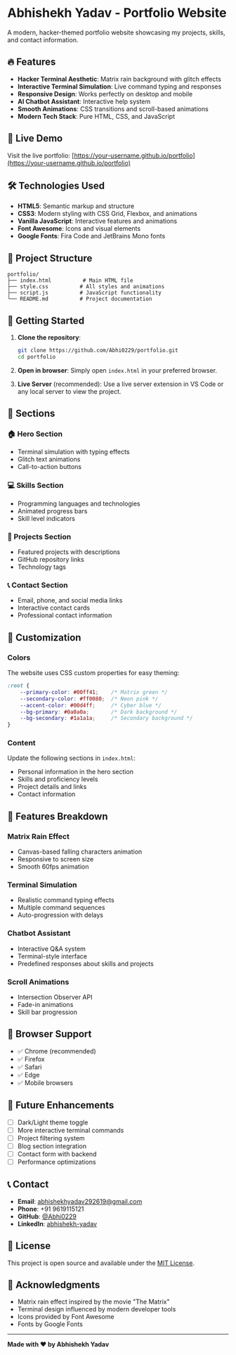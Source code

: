 
# Abhishekh Yadav - Portfolio Website

A modern, hacker-themed portfolio website showcasing my projects, skills, and contact information.

## 🔥 Features

- **Hacker Terminal Aesthetic**: Matrix rain background with glitch effects
- **Interactive Terminal Simulation**: Live command typing and responses
- **Responsive Design**: Works perfectly on desktop and mobile
- **AI Chatbot Assistant**: Interactive help system
- **Smooth Animations**: CSS transitions and scroll-based animations
- **Modern Tech Stack**: Pure HTML, CSS, and JavaScript

## 🚀 Live Demo

Visit the live portfolio: [https://your-username.github.io/portfolio](https://your-username.github.io/portfolio)

## 🛠️ Technologies Used

- **HTML5**: Semantic markup and structure
- **CSS3**: Modern styling with CSS Grid, Flexbox, and animations
- **Vanilla JavaScript**: Interactive features and animations
- **Font Awesome**: Icons and visual elements
- **Google Fonts**: Fira Code and JetBrains Mono fonts

## 📁 Project Structure

```
portfolio/
├── index.html          # Main HTML file
├── style.css          # All styles and animations
├── script.js          # JavaScript functionality
└── README.md          # Project documentation
```

## 🔧 Getting Started

1. **Clone the repository**:
   ```bash
   git clone https://github.com/Abhi0229/portfolio.git
   cd portfolio
   ```

2. **Open in browser**:
   Simply open `index.html` in your preferred browser.

3. **Live Server** (recommended):
   Use a live server extension in VS Code or any local server to view the project.

## 📱 Sections

### 🏠 Hero Section
- Terminal simulation with typing effects
- Glitch text animations
- Call-to-action buttons

### 💻 Skills Section
- Programming languages and technologies
- Animated progress bars
- Skill level indicators

### 🚀 Projects Section
- Featured projects with descriptions
- GitHub repository links
- Technology tags

### 📞 Contact Section
- Email, phone, and social media links
- Interactive contact cards
- Professional contact information

## 🎨 Customization

### Colors
The website uses CSS custom properties for easy theming:

```css
:root {
    --primary-color: #00ff41;    /* Matrix green */
    --secondary-color: #ff0080;  /* Neon pink */
    --accent-color: #00d4ff;     /* Cyber blue */
    --bg-primary: #0a0a0a;       /* Dark background */
    --bg-secondary: #1a1a1a;     /* Secondary background */
}
```

### Content
Update the following sections in `index.html`:
- Personal information in the hero section
- Skills and proficiency levels
- Project details and links
- Contact information

## 🌟 Features Breakdown

### Matrix Rain Effect
- Canvas-based falling characters animation
- Responsive to screen size
- Smooth 60fps animation

### Terminal Simulation
- Realistic command typing effects
- Multiple command sequences
- Auto-progression with delays

### Chatbot Assistant
- Interactive Q&A system
- Terminal-style interface
- Predefined responses about skills and projects

### Scroll Animations
- Intersection Observer API
- Fade-in animations
- Skill bar progression

## 📱 Browser Support

- ✅ Chrome (recommended)
- ✅ Firefox
- ✅ Safari
- ✅ Edge
- ✅ Mobile browsers

## 🔄 Future Enhancements

- [ ] Dark/Light theme toggle
- [ ] More interactive terminal commands
- [ ] Project filtering system
- [ ] Blog section integration
- [ ] Contact form with backend
- [ ] Performance optimizations

## 📞 Contact

- **Email**: [abhishekhyadav292619@gmail.com](mailto:abhishekhyadav292619@gmail.com)
- **Phone**: +91 9619115121
- **GitHub**: [@Abhi0229](https://github.com/Abhi0229)
- **LinkedIn**: [abhishekh-yadav](https://www.linkedin.com/in/abhishekh-yadav-aa3b25272)

## 📄 License

This project is open source and available under the [MIT License](LICENSE).

## 🙏 Acknowledgments

- Matrix rain effect inspired by the movie "The Matrix"
- Terminal design influenced by modern developer tools
- Icons provided by Font Awesome
- Fonts by Google Fonts

---

**Made with ❤️ by Abhishekh Yadav**
